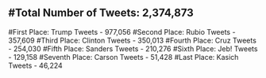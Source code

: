 #Total Number of Tweets: 2,374,873 
---
#First Place: Trump Tweets - 977,056
#Second Place: Rubio Tweets - 357,609
#Third Place: Clinton Tweets - 350,013
#Fourth Place: Cruz Tweets - 254,030
#Fifth Place: Sanders Tweets - 210,276
#Sixth Place: Jeb! Tweets - 129,158
#Seventh Place: Carson Tweets - 51,428
#Last Place: Kasich Tweets - 46,224
